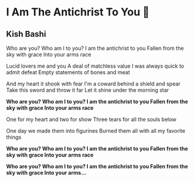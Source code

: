 # I Am The Antichrist To You :angel:

## Kish Bashi

Who are you? Who am I to you?
I am the antichrist to you
Fallen from the sky with grace
Into your arms race

Lucid lovers me and you
A deal of matchless value
I was always quick to admit defeat
Empty statements of bones and meat

And my heart it shook with fear
I'm a coward behind a shield and spear
Take this sword and throw it far
Let it shine under the morning star

**Who are you? Who am I to you?
I am the antichrist to you
Fallen from the sky with grace
Into your arms race**

One for my heart and two for show
Three tears for all the souls below

One day we made them into figurines
Burned them all with all my favorite things

**Who are you? Who am I to you?
I am the antichrist to you
Fallen from the sky with grace
Into your arms race**

**Who are you? Who am I to you?
I am the antichrist to you
Fallen from the sky with grace
Into your arms...**